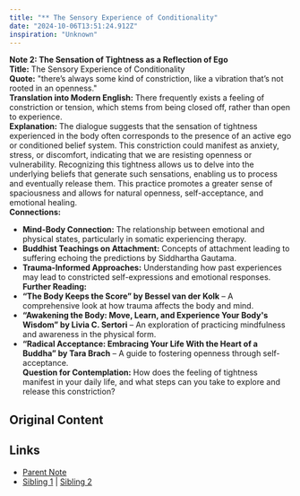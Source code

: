 ```yaml
---
title: "** The Sensory Experience of Conditionality"
date: "2024-10-06T13:51:24.912Z"
inspiration: "Unknown"
---
```


  
**Note 2: The Sensation of Tightness as a Reflection of Ego**  
**Title:** The Sensory Experience of Conditionality  
**Quote:** "there’s always some kind of constriction, like a vibration that’s not rooted in an openness."  
**Translation into Modern English:** There frequently exists a feeling of constriction or tension, which stems from being closed off, rather than open to experience.  
**Explanation:** The dialogue suggests that the sensation of tightness experienced in the body often corresponds to the presence of an active ego or conditioned belief system. This constriction could manifest as anxiety, stress, or discomfort, indicating that we are resisting openness or vulnerability. Recognizing this tightness allows us to delve into the underlying beliefs that generate such sensations, enabling us to process and eventually release them. This practice promotes a greater sense of spaciousness and allows for natural openness, self-acceptance, and emotional healing.  
**Connections:**  
- **Mind-Body Connection:** The relationship between emotional and physical states, particularly in somatic experiencing therapy.  
- **Buddhist Teachings on Attachment:** Concepts of attachment leading to suffering echoing the predictions by Siddhartha Gautama.  
- **Trauma-Informed Approaches:** Understanding how past experiences may lead to constricted self-expressions and emotional responses.  
**Further Reading:**  
- **“The Body Keeps the Score” by Bessel van der Kolk** – A comprehensive look at how trauma affects the body and mind.  
- **“Awakening the Body: Move, Learn, and Experience Your Body's Wisdom” by Livia C. Sertori** – An exploration of practicing mindfulness and awareness in the physical form.  
- **“Radical Acceptance: Embracing Your Life With the Heart of a Buddha” by Tara Brach** – A guide to fostering openness through self-acceptance.  
**Question for Contemplation:** How does the feeling of tightness manifest in your daily life, and what steps can you take to explore and release this constriction?  


## Original Content



## Links

- [Parent Note](/parent-note.md)
- [Sibling 1](/zettel1.md) | [Sibling 2](/zettel2.md)
